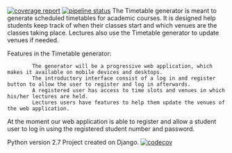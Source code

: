 [![coverage report](https://gitlab.com/dineos-boys/timetable-generator/badges/sfiso/coverage.svg)](https://gitlab.com/dineos-boys/timetable-generator/commits/sfiso)
[![pipeline status](https://gitlab.com/dineos-boys/timetable-generator/badges/sfiso/pipeline.svg)](https://gitlab.com/dineos-boys/timetable-generator/commits/sfiso)
The Timetable  generator is meant to generate scheduled timetables for academic courses.
It is designed help students keep track of when their classes start and which venues are the classes taking place. 
Lectures also use the Timetable generator to update venues if needed.

Features in the Timetable generator:

            The generator will be a progressive web application, which makes it available on mobile devices and desktops. 
            The introductory interface consist of a log in and register button to allow the user to register and log in afterwards.
            A registered user has access to time slots and venues in which his/her lectures are held.
            Lectures users have features to help them update the venues of the web application.

At the moment our web application is able to register and allow a student user to log in  using the registered  student number and password.

Python version 2.7
Project created on Django.
[![codecov](https://codecov.io/gl/dineos-boys/timetable-generator/branch/master/graph/badge.svg)](https://codecov.io/gl/dineos-boys/timetable-generator)